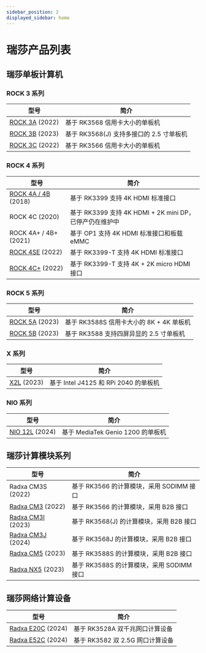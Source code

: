 ```yaml
---
sidebar_position: 2
displayed_sidebar: home
---
```


# 瑞莎产品列表

## 瑞莎单板计算机

### ROCK 3 系列

| 型号                             | 简介                                     |
| -------------------------------- | ---------------------------------------- |
| [ROCK 3A](/rock3/rock3a/) (2022) | 基于 RK3568 信用卡大小的单板机           |
| [ROCK 3B](/rock3/rock3b/) (2023) | 基于 RK3568(J) 支持多接口的 2.5 寸单板机 |
| [ROCK 3C](/rock3/rock3c/) (2022) | 基于 RK3566 信用卡大小的单板机           |

### ROCK 4 系列

| 型号                                   | 简介                                                    |
| -------------------------------------- | ------------------------------------------------------- |
| [ROCK 4A / 4B](/rock4/rock4ab/) (2018) | 基于 RK3399 支持 4K HDMI 标准接口                       |
| ROCK 4C (2020)                         | 基于 RK3399 支持 4K HDMI + 2K mini DP，已停产仍在维护中 |
| ROCK 4A+ / 4B+ (2021)                  | 基于 OP1 支持 4K HDMI 标准接口和板载 eMMC               |
| [ROCK 4SE](/rock4/rock4se/) (2022)     | 基于 RK3399-T 支持 4K HDMI 标准接口                     |
| [ROCK 4C+](/rock4/rock4c+/) (2022)     | 基于 RK3399-T 支持 4K + 2K micro HDMI 接口              |

### ROCK 5 系列

| 型号                             | 简介                                     |
| -------------------------------- | ---------------------------------------- |
| [ROCK 5A](/rock5/rock5a/) (2023) | 基于 RK3588S 信用卡大小的 8K + 4K 单板机 |
| [ROCK 5B](/rock5/rock5b/) (2023) | 基于 RK3588 支持四屏异显的 2.5 寸单板机  |

### X 系列

| 型号                 | 简介                                  |
| -------------------- | ------------------------------------- |
| [X2L](/x/x2l) (2023) | 基于 Intel J4125 和 RPi 2040 的单板机 |

### NIO 系列

| 型号                       | 简介                              |
| -------------------------- | --------------------------------- |
| [NIO 12L](/nio/12l) (2024) | 基于 MediaTek Genio 1200 的单板机 |

## 瑞莎计算模块系列

| 型号                                       | 简介                                      |
| ------------------------------------------ | ----------------------------------------- |
| Radxa CM3S (2022)                          | 基于 RK3566 的计算模块，采用 SODIMM 接口  |
| [Radxa CM3](/compute-module/cm3/) (2022)   | 基于 RK3566 的计算模块，采用 B2B 接口     |
| [Radxa CM3I](/compute-module/cm3i/) (2023) | 基于 RK3568(J) 的计算模块，采用 B2B 接口  |
| [Radxa CM3J](/compute-module/cm3j/) (2024) | 基于 RK3568J 的计算模块，采用 B2B 接口    |
| [Radxa CM5](/compute-module/cm5/) (2023)   | 基于 RK3588S 的计算模块，采用 B2B 接口    |
| [Radxa NX5](/compute-module/nx5/) (2023)   | 基于 RK3588S 的计算模块，采用 SODIMM 接口 |

## 瑞莎网络计算设备

| 型号                          | 简介                             |
| ----------------------------- | -------------------------------- |
| [Radxa E20C](/e/e20c/) (2024) | 基于 RK3528A 双千兆网口计算设备  |
| [Radxa E52C](/e/e52c/) (2024) | 基于 RK3582 双 2.5G 网口计算设备 |
